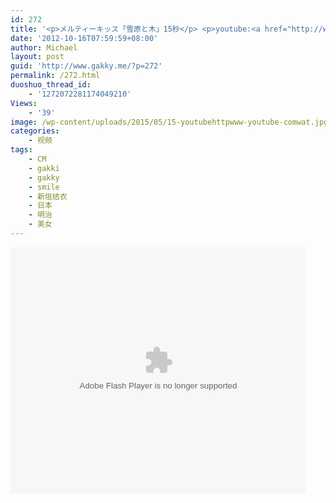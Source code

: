 ```yaml
---
id: 272
title: '<p>メルティーキッス「雪原と木」15秒</p> <p>youtube:<a href="http://www.youtube.com/watch?v=yVvDhSYRgg8" target="_blank">http://www.youtube.com/watch?v=yVvDhSYRgg8</a> </p>'
date: '2012-10-16T07:59:59+08:00'
author: Michael
layout: post
guid: 'http://www.gakky.me/?p=272'
permalink: /272.html
duoshuo_thread_id:
    - '1272072281174049210'
Views:
    - '39'
image: /wp-content/uploads/2015/05/15-youtubehttpwww-youtube-comwat.jpg
categories:
    - 视频
tags:
    - CM
    - gakki
    - gakky
    - smile
    - 新垣结衣
    - 日本
    - 明治
    - 美女
---
```


<object height="394" width="473"><param name="allowscriptaccess" value="sameDomain"></param><param name="wmode" value="transparent"></param><param name="movie" value="http://player.youku.com/player.php/sid/115686772/v.swf"></param><param name="allowfullscreen" value="true"></param><embed allowfullscreen="true" allowscriptaccess="sameDomain" height="394" src="http://player.youku.com/player.php/sid/115686772/v.swf" type="application/x-shockwave-flash" width="473" wmode="transparent"></embed></object>
